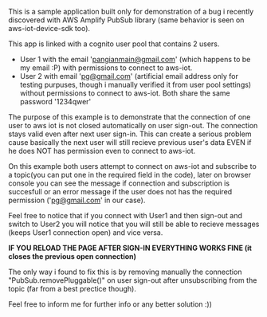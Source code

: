 This is a sample application built only for demonstration of a bug i recently discovered with AWS Amplify PubSub library (same behavior is seen on aws-iot-device-sdk too).

This app is linked with a cognito user pool that contains 2 users.
* User 1 with the email 'pangianmain@gmail.com' (which happens to be my email :P) with permissions to connect to aws-iot.
* User 2 with email 'pg@gmail.com' (artificial email address only for testing purpuses, though i manually verified it from user pool settings) without permissions to connect to aws-iot.
Both share the same password '1234qwer'

The purpose of this example is to demonstrate that the connection of one user to aws iot is not closed automatically on user sign-out. The connection stays valid even after next user sign-in. This can create a serious problem cause basically the next user will still recieve previous user's data EVEN if he does NOT has permission even to connect to aws-iot.

On this example both users attempt to connect on aws-iot and subscribe to a topic(you can put one in the required field in the code), later on browser console you can see the message if connection and subscription is succesfull or an error message if the user does not has the required permission ('pg@gmail.com' in our case). 

Feel free to notice that if you connect with User1 and then sign-out and switch to User2 you will notice that you will still be able to recieve messages (keeps User1 connection open) and vice versa.

**IF YOU RELOAD THE PAGE AFTER SIGN-IN EVERYTHING WORKS FINE (it closes the previous open connection)**

The only way i found to fix this is by removing manually the connection "PubSub.removePluggable()" on user sign-out after unsubscribing from the topic (far from a best prectice though).

Feel free to inform me for further info or any better solution :))
